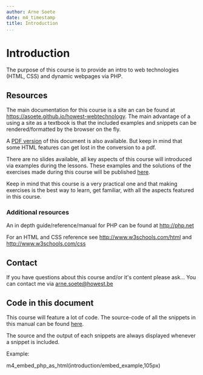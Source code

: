 ```yaml
---
author: Arne Soete
date: m4_timestamp
title: Introduction
...
```


# Introduction


The purpose of this course is to provide an intro to web technologies (HTML,
CSS) and dynamic webpages via PHP.

## Resources

The main documentation for this course is a site an can be found at
<https://asoete.github.io/howest-webtechnology>.  The main advantage of a using
a site as a textbook is that the included examples and snippets can be
rendered/formatted by the browser on the fly.

A [PDF version](pdfs/cursus.pdf) of this document is also available. But keep
in mind that some HTML features can get lost in the conversion to a pdf.

There are no slides available, all key aspects of this course will introduced
via examples during the lessons. These examples and the solutions of the
exercises made during this course will be published
[here](https://github.com/asoete/howest-webtechnology-code).

Keep in mind that this course is a very practical one and that making exercises
is the best way to learn, get familiar, with all the aspects featured in this
course.

### Additional resources

An in depth guide/reference/manual for PHP can be found at <http://php.net>

For an HTML and CSS reference see <http://www.w3schools.com/html> and <http://www.w3schools.com/css>

## Contact

If you have questions about this course and/or it's content please ask...
You can contact me via [arne.soete@howest.be](mailto:arne.soete@howest.be)

## Code in this document

This course will feature a lot of code. The source-code of all the snippets in
this manual can be found
[here](https://github.com/asoete/howest-webtechnology/tree/master/embeds).

The source and the output of each snippets are always displayed whenever a
snippet is included.

Example:

m4_embed_php_as_html(introduction/embed_example,105px)
